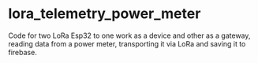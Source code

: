 # lora_telemetry_power_meter

Code for two LoRa Esp32 to one work as a device and other as a gateway, reading data from a power meter, transporting it via LoRa and saving it to firebase.
